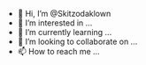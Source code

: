 - 👋 Hi, I’m @Skitzodaklown
- 👀 I’m interested in ...
- 🌱 I’m currently learning ...
- 💞️ I’m looking to collaborate on ...
- 📫 How to reach me ...

<!---
Skitzodaklown/Skitzodaklown is a ✨ special ✨ repository because its `README.md` (this file) appears on your GitHub profile.
You can click the Preview link to take a look at your changes.
--->
